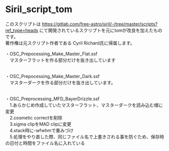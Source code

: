 # Siril_script_tom
このスクリプトは https://gitlab.com/free-astro/siril/-/tree/master/scripts?ref_type=heads にて開発されているスクリプトを元にtomが改良を加えたものです。</br>
著作権は元スクリプト作者である Cyril Richard氏に帰属します。


・OSC_Prepocessing_Make_Master_Flat.ssf</br>
&emsp;マスターフラットを作る部分だけを抜き出しています</br>
</br>

・OSC_Prepocessing_Make_Master_Dark.ssf</br>
&emsp;マスターダークを作る部分だけを抜き出しています。</br>
</br>

・OSC_Preprocessing_MFD_BayerDrizzle.ssf</br>
&emsp;1.あらかじめ作成していたマスターフラット、マスターダークを読み込む様に変更</br>
&emsp;2.cosmetic correctを削除</br>
&emsp;3.sigma clipをMAD clipに変更</br>
&emsp;4.stack時に-wfwhmで重みづけ</br>
&emsp;5.処理をやり直した際、同じファイル名で上書きされる事を防ぐため、保存時の日付と時間をファイル名に入れている</br>
